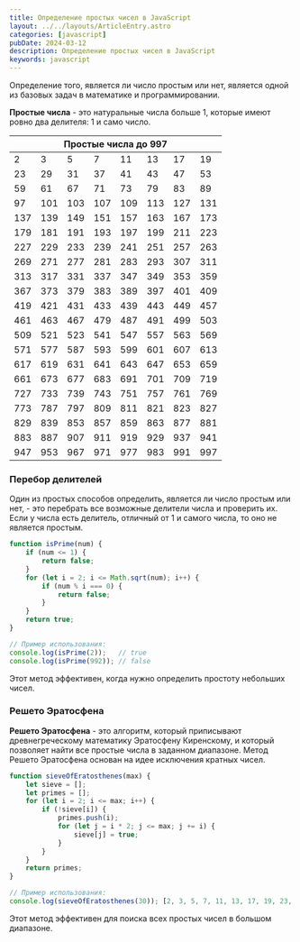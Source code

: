 ```yaml
---
title: Определение простых чисел в JavaScript
layout: ../../layouts/ArticleEntry.astro
categories: [javascript]
pubDate: 2024-03-12
description: Определение простых чисел в JavaScript
keywords: javascript
---
```


Определение того, является ли число простым или нет, является одной из базовых задач в математике и программировании. 

**Простые числа** - это натуральные числа больше 1, которые имеют ровно два делителя: 1 и само число. 

<table width="100%">
  <thead>
    <tr>
      <th colspan="8">Простые числа до 997</th>
    </tr>
  </thead>
  <tbody>
    <tr>
      <td>2</td><td>3</td><td>5</td><td>7</td><td>11</td><td>13</td><td>17</td><td>19</td>
    </tr>
    <tr>
      <td>23</td><td>29</td><td>31</td><td>37</td><td>41</td><td>43</td><td>47</td><td>53</td>
    </tr>
    <tr>
      <td>59</td><td>61</td><td>67</td><td>71</td><td>73</td><td>79</td><td>83</td><td>89</td>
    </tr>
    <tr>
      <td>97</td><td>101</td><td>103</td><td>107</td><td>109</td><td>113</td><td>127</td><td>131</td>
    </tr>
    <tr>
      <td>137</td><td>139</td><td>149</td><td>151</td><td>157</td><td>163</td><td>167</td><td>173</td>
    </tr>
    <tr>
      <td>179</td><td>181</td><td>191</td><td>193</td><td>197</td><td>199</td><td>211</td><td>223</td>
    </tr>
    <tr>
      <td>227</td><td>229</td><td>233</td><td>239</td><td>241</td><td>251</td><td>257</td><td>263</td>
    </tr>
    <tr>
      <td>269</td><td>271</td><td>277</td><td>281</td><td>283</td><td>293</td><td>307</td><td>311</td>
    </tr>
    <tr>
      <td>313</td><td>317</td><td>331</td><td>337</td><td>347</td><td>349</td><td>353</td><td>359</td>
    </tr>
    <tr>
      <td>367</td><td>373</td><td>379</td><td>383</td><td>389</td><td>397</td><td>401</td><td>409</td>
    </tr>
    <tr>
      <td>419</td><td>421</td><td>431</td><td>433</td><td>439</td><td>443</td><td>449</td><td>457</td>
    </tr>
    <tr>
      <td>461</td><td>463</td><td>467</td><td>479</td><td>487</td><td>491</td><td>499</td><td>503</td>
    </tr>
    <tr>
      <td>509</td><td>521</td><td>523</td><td>541</td><td>547</td><td>557</td><td>563</td><td>569</td>
    </tr>
    <tr>
      <td>571</td><td>577</td><td>587</td><td>593</td><td>599</td><td>601</td><td>607</td><td>613</td>
    </tr>
    <tr>
      <td>617</td><td>619</td><td>631</td><td>641</td><td>643</td><td>647</td><td>653</td><td>659</td>
    </tr>
    <tr>
      <td>661</td><td>673</td><td>677</td><td>683</td><td>691</td><td>701</td><td>709</td><td>719</td>
    </tr>
    <tr>
      <td>727</td><td>733</td><td>739</td><td>743</td><td>751</td><td>757</td><td>761</td><td>769</td>
    </tr>
    <tr>
      <td>773</td><td>787</td><td>797</td><td>809</td><td>811</td><td>821</td><td>823</td><td>827</td>
    </tr>
    <tr>
      <td>829</td><td>839</td><td>853</td><td>857</td><td>859</td><td>863</td><td>877</td><td>881</td>
    </tr>
    <tr>
      <td>883</td><td>887</td><td>907</td><td>911</td><td>919</td><td>929</td><td>937</td><td>941</td>
    </tr>
    <tr>
      <td>947</td><td>953</td><td>967</td><td>971</td><td>977</td><td>983</td><td>991</td><td>997</td>
    </tr>
  </tbody>
</table>

### Перебор делителей

Один из простых способов определить, является ли число простым или нет, - это перебрать все возможные делители числа и проверить их. Если у числа есть делитель, отличный от 1 и самого числа, то оно не является простым.

```javascript
function isPrime(num) {
    if (num <= 1) {
        return false;
    }
    for (let i = 2; i <= Math.sqrt(num); i++) {
        if (num % i === 0) {
            return false;
        }
    }
    return true;
}

// Пример использования:
console.log(isPrime(2));   // true
console.log(isPrime(992)); // false
```

Этот метод эффективен, когда нужно определить простоту небольших чисел.

### Решето Эратосфена

**Решето Эратосфена** - это алгоритм, который приписывают древнегреческому математику Эратосфену Киренскому, и который позволяет найти все простые числа в заданном диапазоне. Метод Решето Эратосфена основан на идее исключения кратных чисел.

```javascript
function sieveOfEratosthenes(max) {
    let sieve = [];
    let primes = [];
    for (let i = 2; i <= max; i++) {
        if (!sieve[i]) {
            primes.push(i);
            for (let j = i * 2; j <= max; j += i) {
                sieve[j] = true;
            }
        }
    }
    return primes;
}

// Пример использования:
console.log(sieveOfEratosthenes(30)); [2, 3, 5, 7, 11, 13, 17, 19, 23, 29]
```

Этот метод эффективен для поиска всех простых чисел в большом диапазоне.